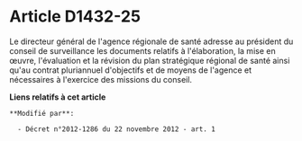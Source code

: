 # Article D1432-25

Le directeur général de l'agence régionale de santé adresse au président du conseil de surveillance les documents relatifs à
l'élaboration, la mise en œuvre, l'évaluation et la révision du plan stratégique régional de santé ainsi qu'au contrat
pluriannuel d'objectifs et de moyens de l'agence et nécessaires à l'exercice des missions du conseil.

**Liens relatifs à cet article**

	**Modifié par**:

	  - Décret n°2012-1286 du 22 novembre 2012 - art. 1
